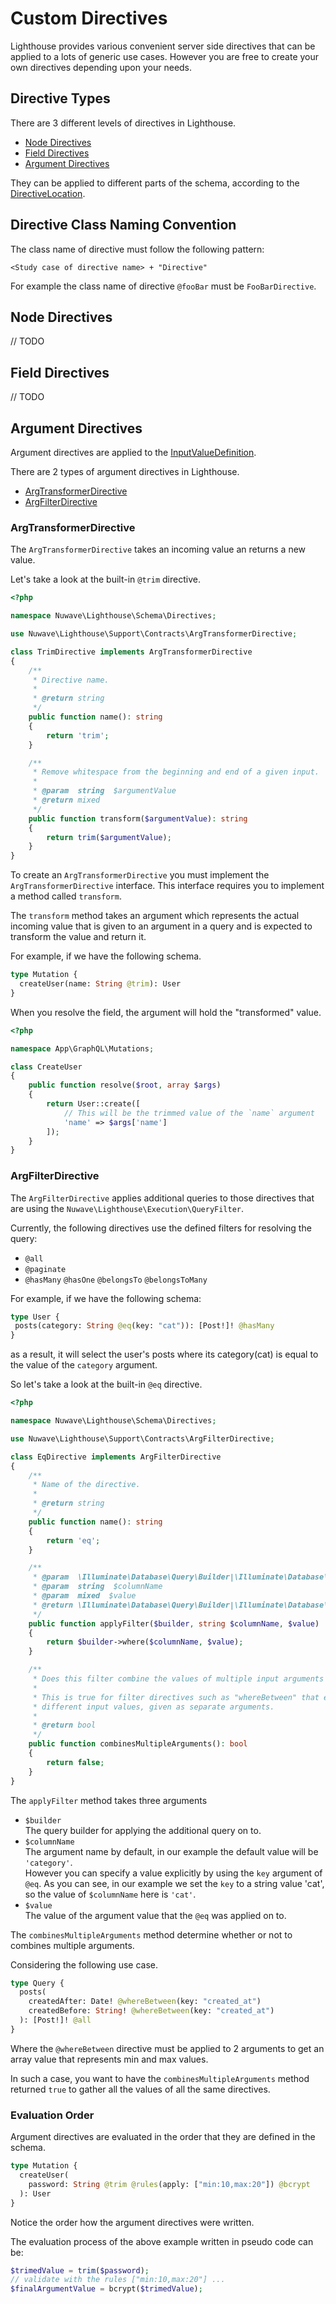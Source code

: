 # Custom Directives

Lighthouse provides various convenient server side directives that can be applied to a lots of generic use cases.
However you are free to create your own directives depending upon your needs. 

## Directive Types

There are 3 different levels of directives in Lighthouse.

- [Node Directives](#node-directives)
- [Field Directives](#field-directives)
- [Argument Directives](#argument-directives)

They can be applied to different parts of the schema, according to the [DirectiveLocation](https://facebook.github.io/graphql/June2018/#DirectiveLocation).

## Directive Class Naming Convention

The class name of directive must follow the following pattern:

```
<Study case of directive name> + "Directive"
```

For example the class name of directive `@fooBar` must be `FooBarDirective`. 

## Node Directives

// TODO

## Field Directives

// TODO

## Argument Directives

Argument directives are applied to the [InputValueDefinition](https://facebook.github.io/graphql/June2018/#InputValueDefinition).

There are 2 types of argument directives in Lighthouse.

- [ArgTransformerDirective](#argtransformerdirective)
- [ArgFilterDirective](#argfilterdirective)

### ArgTransformerDirective

The `ArgTransformerDirective` takes an incoming value an returns a new value. 

Let's take a look at the built-in `@trim` directive.

```php
<?php

namespace Nuwave\Lighthouse\Schema\Directives;

use Nuwave\Lighthouse\Support\Contracts\ArgTransformerDirective;

class TrimDirective implements ArgTransformerDirective
{
    /**
     * Directive name.
     *
     * @return string
     */
    public function name(): string
    {
        return 'trim';
    }

    /**
     * Remove whitespace from the beginning and end of a given input.
     *
     * @param  string  $argumentValue
     * @return mixed
     */
    public function transform($argumentValue): string
    {
        return trim($argumentValue);
    }
}
```

To create an `ArgTransformerDirective` you must implement the `ArgTransformerDirective` interface.
This interface requires you to implement a method called `transform`.

The `transform` method takes an argument which represents the actual incoming value that is given
to an argument in a query and is expected to transform the value and return it.

For example, if we have the following schema.

```graphql
type Mutation {
  createUser(name: String @trim): User
}
```

When you resolve the field, the argument will hold the "transformed" value.

```php
<?php

namespace App\GraphQL\Mutations;

class CreateUser
{
    public function resolve($root, array $args)
    {
        return User::create([
            // This will be the trimmed value of the `name` argument
            'name' => $args['name']
        ]);
    }
}
```

### ArgFilterDirective

The `ArgFilterDirective` applies additional queries to those directives that are using the `Nuwave\Lighthouse\Execution\QueryFilter`. 

Currently, the following directives use the defined filters for resolving the query:

- `@all`
- `@paginate`
- `@hasMany` `@hasOne` `@belongsTo` `@belongsToMany`

For example, if we have the following schema:

```graphql
type User {
 posts(category: String @eq(key: "cat")): [Post!]! @hasMany
}
```

as a result, it will select the user's posts where its category(cat)
is equal to the value of the `category` argument.

So let's take a look at the built-in `@eq` directive.

```php
<?php

namespace Nuwave\Lighthouse\Schema\Directives;

use Nuwave\Lighthouse\Support\Contracts\ArgFilterDirective;

class EqDirective implements ArgFilterDirective
{
    /**
     * Name of the directive.
     *
     * @return string
     */
    public function name(): string
    {
        return 'eq';
    }

    /**
     * @param  \Illuminate\Database\Query\Builder|\Illuminate\Database\Eloquent\Builder  $builder
     * @param  string  $columnName
     * @param  mixed  $value
     * @return \Illuminate\Database\Query\Builder|\Illuminate\Database\Eloquent\Builder
     */
    public function applyFilter($builder, string $columnName, $value)
    {
        return $builder->where($columnName, $value);
    }

    /**
     * Does this filter combine the values of multiple input arguments into one query?
     *
     * This is true for filter directives such as "whereBetween" that expects two
     * different input values, given as separate arguments.
     *
     * @return bool
     */
    public function combinesMultipleArguments(): bool
    {
        return false;
    }
}
```

The `applyFilter` method takes three arguments

- `$builder`  
The query builder for applying the additional query on to.
- `$columnName`  
The argument name by default, in our example the default value will be `'category'`.  
However you can specify a value explicitly by using the `key` argument of `@eq`.
As you can see, in our example we set the `key` to a string value 'cat', so the value of `$columnName` here is `'cat'`.
- `$value`  
The value of the argument value that the `@eq` was applied on to.

The `combinesMultipleArguments` method determine whether or not to combines multiple arguments.

Considering the following use case.

```graphql
type Query {
  posts(
    createdAfter: Date! @whereBetween(key: "created_at")
    createdBefore: String! @whereBetween(key: "created_at")
  ): [Post!]! @all
}
```

Where the `@whereBetween` directive must be applied to 2 arguments to get an array value that represents min and max values.

In such a case, you want to have the `combinesMultipleArguments` method returned `true` to gather all the values of all the same directives.

### Evaluation Order

Argument directives are evaluated in the order that they are defined in the schema.

```graphql
type Mutation {
  createUser(
    password: String @trim @rules(apply: ["min:10,max:20"]) @bcrypt
  ): User
}
```

Notice the order how the argument directives were written.

The evaluation process of the above example written in pseudo code can be:
 
```php
$trimedValue = trim($password);
// validate with the rules ["min:10,max:20"] ...
$finalArgumentValue = bcrypt($trimedValue);
```
